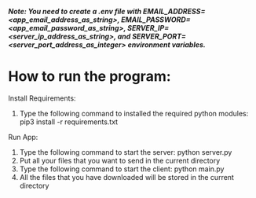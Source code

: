 ***Note: You need to create a .env file with EMAIL_ADDRESS=<app_email_address_as_string>, EMAIL_PASSWORD=<app_email_password_as_string>, SERVER_IP=<server_ip_address_as_string>, and SERVER_PORT=<server_port_address_as_integer> environment variables.***

# How to run the program:

Install Requirements:
1. Type the following command to installed the required python modules: pip3 install -r requirements.txt

Run App:
1. Type the following command to start the server: python server.py
2. Put all your files that you want to send in the current directory
3. Type the following command to start the client: python main.py
4. All the files that you have downloaded will be stored in the current directory
